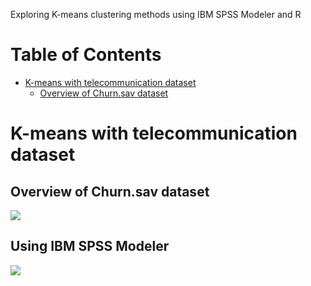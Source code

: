 Exploring K-means clustering methods using IBM SPSS Modeler and R

# Table of Contents

* [K-means with telecommunication dataset](#K-means-with-telecommunication-dataset)
  + [Overview of Churn.sav dataset](#Overview-of-Churn.sav-dataset)

# K-means with telecommunication dataset

## Overview of Churn.sav dataset

![](https://github.com/ezhentan/schoolprojects/blob/master/K-Means/Images/Churn.head.png)

## Using IBM SPSS Modeler

![](https://github.com/ezhentan/schoolprojects/blob/master/K-Means/Images/SPSS%20clusters.png)

